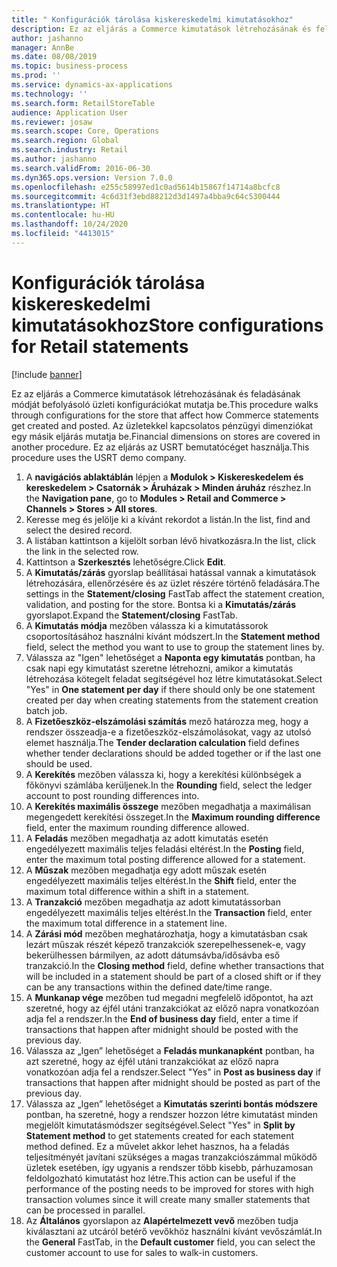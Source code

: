 ```yaml
---
title: " Konfigurációk tárolása kiskereskedelmi kimutatásokhoz"
description: Ez az eljárás a Commerce kimutatások létrehozásának és feladásának módját befolyásoló üzleti konfigurációkat mutatja be.
author: jashanno
manager: AnnBe
ms.date: 08/08/2019
ms.topic: business-process
ms.prod: ''
ms.service: dynamics-ax-applications
ms.technology: ''
ms.search.form: RetailStoreTable
audience: Application User
ms.reviewer: josaw
ms.search.scope: Core, Operations
ms.search.region: Global
ms.search.industry: Retail
ms.author: jashanno
ms.search.validFrom: 2016-06-30
ms.dyn365.ops.version: Version 7.0.0
ms.openlocfilehash: e255c58997ed1c0ad5614b15867f14714a8bcfc8
ms.sourcegitcommit: 4c6d31f3ebd88212d3d1497a4bba9c64c5300444
ms.translationtype: HT
ms.contentlocale: hu-HU
ms.lasthandoff: 10/24/2020
ms.locfileid: "4413015"
---
```

# <a name="store-configurations-for-retail-statements"></a><span data-ttu-id="e3537-103"> Konfigurációk tárolása kiskereskedelmi kimutatásokhoz</span><span class="sxs-lookup"><span data-stu-id="e3537-103">Store configurations for Retail statements</span></span>

[!include [banner](../includes/banner.md)]

<span data-ttu-id="e3537-104">Ez az eljárás a Commerce kimutatások létrehozásának és feladásának módját befolyásoló üzleti konfigurációkat mutatja be.</span><span class="sxs-lookup"><span data-stu-id="e3537-104">This procedure walks through configurations for the store that affect how Commerce statements get created and posted.</span></span> <span data-ttu-id="e3537-105">Az üzletekkel kapcsolatos pénzügyi dimenziókat egy másik eljárás mutatja be.</span><span class="sxs-lookup"><span data-stu-id="e3537-105">Financial dimensions on stores are covered in another procedure.</span></span> <span data-ttu-id="e3537-106">Ez az eljárás az USRT bemutatócéget használja.</span><span class="sxs-lookup"><span data-stu-id="e3537-106">This procedure uses the USRT demo company.</span></span>

1. <span data-ttu-id="e3537-107">A **navigációs ablaktáblán** lépjen a **Modulok > Kiskereskedelem és kereskedelem > Csatornák > Áruházak > Minden áruház** részhez.</span><span class="sxs-lookup"><span data-stu-id="e3537-107">In the **Navigation pane**, go to **Modules > Retail and Commerce > Channels > Stores > All stores**.</span></span>
2. <span data-ttu-id="e3537-108">Keresse meg és jelölje ki a kívánt rekordot a listán.</span><span class="sxs-lookup"><span data-stu-id="e3537-108">In the list, find and select the desired record.</span></span>
3. <span data-ttu-id="e3537-109">A listában kattintson a kijelölt sorban lévő hivatkozásra.</span><span class="sxs-lookup"><span data-stu-id="e3537-109">In the list, click the link in the selected row.</span></span>
4. <span data-ttu-id="e3537-110">Kattintson a **Szerkesztés** lehetőségre.</span><span class="sxs-lookup"><span data-stu-id="e3537-110">Click **Edit**.</span></span>
5. <span data-ttu-id="e3537-111">A **Kimutatás/zárás** gyorslap beállításai hatással vannak a kimutatások létrehozására, ellenőrzésére és az üzlet részére történő feladására.</span><span class="sxs-lookup"><span data-stu-id="e3537-111">The settings in the **Statement/closing** FastTab affect the statement creation, validation, and posting for the store.</span></span> <span data-ttu-id="e3537-112">Bontsa ki a **Kimutatás/zárás** gyorslapot.</span><span class="sxs-lookup"><span data-stu-id="e3537-112">Expand the **Statement/closing** FastTab.</span></span>  
6. <span data-ttu-id="e3537-113">A **Kimutatás módja** mezőben válassza ki a kimutatássorok csoportosításához használni kívánt módszert.</span><span class="sxs-lookup"><span data-stu-id="e3537-113">In the **Statement method** field, select the method you want to use to group the statement lines by.</span></span>  
7. <span data-ttu-id="e3537-114">Válassza az "Igen" lehetőséget a **Naponta egy kimutatás** pontban, ha csak napi egy kimutatást szeretne létrehozni, amikor a kimutatás létrehozása kötegelt feladat segítségével hoz létre kimutatásokat.</span><span class="sxs-lookup"><span data-stu-id="e3537-114">Select "Yes" in **One statement per day** if there should only be one statement created per day when creating statements from the statement creation batch job.</span></span>  
8. <span data-ttu-id="e3537-115">A **Fizetőeszköz-elszámolási számítás** mező határozza meg, hogy a rendszer összeadja-e a fizetőeszköz-elszámolásokat, vagy az utolsó elemet használja.</span><span class="sxs-lookup"><span data-stu-id="e3537-115">The **Tender declaration calculation** field defines whether tender declarations should be added together or if the last one should be used.</span></span>  
9. <span data-ttu-id="e3537-116">A **Kerekítés** mezőben válassza ki, hogy a kerekítési különbségek a főkönyvi számlába kerüljenek.</span><span class="sxs-lookup"><span data-stu-id="e3537-116">In the **Rounding** field, select the ledger account to post rounding differences into.</span></span>  
10. <span data-ttu-id="e3537-117">A **Kerekítés maximális összege** mezőben megadhatja a maximálisan megengedett kerekítési összeget.</span><span class="sxs-lookup"><span data-stu-id="e3537-117">In the **Maximum rounding difference** field, enter the maximum rounding difference allowed.</span></span>
11. <span data-ttu-id="e3537-118">A **Feladás** mezőben megadhatja az adott kimutatás esetén engedélyezett maximális teljes feladási eltérést.</span><span class="sxs-lookup"><span data-stu-id="e3537-118">In the **Posting** field, enter the maximum total posting difference allowed for a statement.</span></span>
12. <span data-ttu-id="e3537-119">A **Műszak** mezőben megadhatja egy adott műszak esetén engedélyezett maximális teljes eltérést.</span><span class="sxs-lookup"><span data-stu-id="e3537-119">In the **Shift** field, enter the maximum total difference within a shift in a statement.</span></span>  
13. <span data-ttu-id="e3537-120">A **Tranzakció** mezőben megadhatja az adott kimutatássorban engedélyezett maximális teljes eltérést.</span><span class="sxs-lookup"><span data-stu-id="e3537-120">In the **Transaction** field, enter the maximum total difference in a statement line.</span></span>  
14. <span data-ttu-id="e3537-121">A **Zárási mód** mezőben meghatározhatja, hogy a kimutatásban csak lezárt műszak részét képező tranzakciók szerepelhessenek-e, vagy bekerülhessen bármilyen, az adott dátumsávba/idősávba eső tranzakció.</span><span class="sxs-lookup"><span data-stu-id="e3537-121">In the **Closing method** field, define whether transactions that will be included in a statement should be part of a closed shift or if they can be any transactions within the defined date/time range.</span></span>  
15. <span data-ttu-id="e3537-122">A **Munkanap vége** mezőben tud megadni megfelelő időpontot, ha azt szeretné, hogy az éjfél utáni tranzakciókat az előző napra vonatkozóan adja fel a rendszer.</span><span class="sxs-lookup"><span data-stu-id="e3537-122">In the **End of business day** field, enter a time if transactions that happen after midnight should be posted with the previous day.</span></span>  
16. <span data-ttu-id="e3537-123">Válassza az „Igen” lehetőséget a **Feladás munkanapként** pontban, ha azt szeretné, hogy az éjfél utáni tranzakciókat az előző napra vonatkozóan adja fel a rendszer.</span><span class="sxs-lookup"><span data-stu-id="e3537-123">Select "Yes" in **Post as business day** if transactions that happen after midnight should be posted as part of the previous day.</span></span>  
17. <span data-ttu-id="e3537-124">Válassza az „Igen” lehetőséget a **Kimutatás szerinti bontás módszere** pontban, ha szeretné, hogy a rendszer hozzon létre kimutatást minden megjelölt kimutatásmódszer segítségével.</span><span class="sxs-lookup"><span data-stu-id="e3537-124">Select "Yes" in **Split by Statement method** to get statements created for each statement method defined.</span></span> <span data-ttu-id="e3537-125">Ez a művelet akkor lehet hasznos, ha a feladás teljesítményét javítani szükséges a magas tranzakciószámmal működő üzletek esetében, így ugyanis a rendszer több kisebb, párhuzamosan feldolgozható kimutatást hoz létre.</span><span class="sxs-lookup"><span data-stu-id="e3537-125">This action can be useful if the performance of the posting needs to be improved for stores with high transaction volumes since it will create many smaller statements that can be processed in parallel.</span></span>  
18. <span data-ttu-id="e3537-126">Az **Általános** gyorslapon az **Alapértelmezett vevő** mezőben tudja kiválasztani az utcáról betérő vevőkhöz használni kívánt vevőszámlát.</span><span class="sxs-lookup"><span data-stu-id="e3537-126">In the **General** FastTab, in the **Default customer** field, you can select the customer account to use for sales to walk-in customers.</span></span>  

